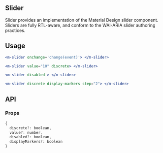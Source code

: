 ## Slider

Slider provides an implementation of the Material Design slider component. Sliders are fully RTL-aware, and conform to the WAI-ARIA slider authoring practices.

## Usage

```jsx
<m-slider onchange='change(event)'> </m-slider>

<m-slider value="10" discrete> </m-slider>

<m-slider disabled > </m-slider>

<m-slider discrete display-markers step="2"> </m-slider>
```

## API

### Props

```jsx
{
  discrete?: boolean,
  value?: number,
  disabled?: boolean,
  displayMarkers?: boolean
}
```
